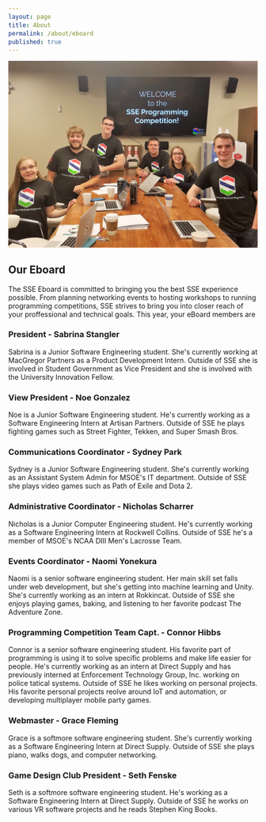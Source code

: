 ```yaml
---
layout: page
title: About
permalink: /about/eboard
published: true
---
```


![Some of the eBoard shown at the programming competition](/assets/img/sse-eboard-partial.jpg)

## Our Eboard

The SSE Eboard is committed to bringing you the best SSE experience possible. From planning networking events to hosting workshops to running programming competitions, SSE strives to bring you into closer reach of your proffessional and technical goals. This year, your eBoard members are

### President - Sabrina Stangler
Sabrina is a Junior Software Engineering student. She's currently working at MacGregor Partners as a Product Development Intern. Outside of SSE she is involved in Student Government as Vice President and she is involved with the University Innovation Fellow.

### View President - Noe Gonzalez 
Noe is a Junior Software Engineering student. He's currently working as a Software Engineering Intern at Artisan Partners. Outside of SSE he plays fighting games such as Street Fighter, Tekken, and Super Smash Bros.

### Communications Coordinator - Sydney Park
Sydney is a Junior Software Engineering student. She's currently working as an Assistant System Admin for MSOE's IT department. Outside of SSE she plays video games such as Path of Exile and Dota 2.

### Administrative Coordinator - Nicholas Scharrer
Nicholas is a Junior Computer Engineering student. He's currently working as a Software Engineering Intern at Rockwell Collins. Outside of SSE he's a member of MSOE's NCAA DIII Men's Lacrosse Team.

### Events Coordinator - Naomi Yonekura
Naomi is a senior software engineering student. Her main skill set falls under web development, but she's getting into machine learning and Unity. She's currently working as an intern at Rokkincat. Outside of SSE she enjoys playing games, baking, and listening to her favorite podcast The Adventure Zone. 

### Programming Competition Team Capt. - Connor Hibbs
Connor is a senior software engineering student. His favorite part of programming  is using it to solve specific problems and make life easier for people. He's currently working as an intern at Direct Supply and has previously interned at Enforcement Technology Group, Inc. working on police tatical systems. Outside of SSE he likes working on personal projects. His favorite personal projects reolve around IoT and automation, or developing multiplayer mobile party games.

### Webmaster - Grace Fleming
Grace is a softmore software engineering student. She's currently working as a Software Engineering Intern at Direct Supply. Outside of SSE she plays piano, walks dogs, and computer networking.

### Game Design Club President - Seth Fenske
Seth is a softmore software engineering student. He's working as a Software Engineering Intern at Direct Supply. Outside of SSE he works on various VR software projects and he reads Stephen King Books.